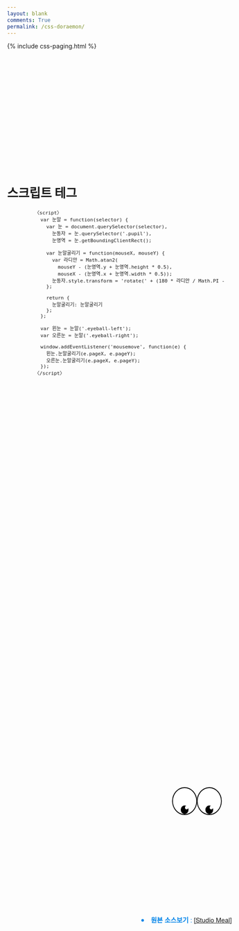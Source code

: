 ```yaml
---
layout: blank
comments: True
permalink: /css-doraemon/
---
```


<style>
  body { margin: 0; }

  .content {
    position: absolute;
    top: 335px;
    left: 0px;
    font-family: "Helvetica Neue", Helvetica, Arial, sans-serif;
    font-size: 15px;
    color: #0083e8;
    line-height: 1.5;
    margin: 0 auto;
    max-width: 800px;
    padding: 2em 2em 4em;
  }

  .DORAEMON {
    position: absolute;
    top: 50%;
    left: 50%;
    width: 300px;
    height: 400px;
    background: url('/images/docs_img/doraemon_01.jpeg') no-repeat 50% 50%;
    background-size: contain;
    transform: translate(-50%, -50%);
  }

  .eyeballs {
    display: flex;
    position: absolute;
    top: 70px;
    left: 95px;
  }

  .eyeball {
    position: relative;
    width: 60px;
    height: 60px;
    border: 2px solid black;
    border-radius: 50%;
    background-color: white;
    transform: scaleX(0.9);
  }

  .eyeball-left {
    left: 3px;
  }

  .eyeball-right {
    left: -4px;
  }

  .pupil {
    position: absolute;
    left: 20px;
    bottom: 0;
    width: 20px;
    height: inherit;
  }

  .pupil:before {
    content: '';
    display: block;
    position: absolute;
    left: 0;
    bottom: 0;
    width: inherit;
    height: 20px;
    border-radius: 50%;
    background-color: black;
  }

  .pupil:after {
    content: '';
    display: block;
    position: absolute;
    left: 11px;
    bottom: 11px;
    width: 8px;
    height: 8px;
    border-radius: 50%;
    background-color: white;
  }

  .pre-small  {
    font-size: 0.8em;
    padding: 0px 0px 0px 50px;
    color: $gray;
    background-color: $lightGray;
  }

</style>

<div class="DORAEMON">

  <div class="eyeballs">
    <div class="eyeball eyeball-left">
      <div class="pupil"></div>
    </div>
    <div class="eyeball eyeball-right">
      <div class="pupil"></div>
    </div>
  </div>


  <div class='content'>
    <li><b>원본 소스보기</b> :
      <a href='http://www.studiomeal.com/code/doraemon/'>[Studio Meal]
      </a></li>
  </div>

</div>


<!-- 조각 삽입화일 : 페이징 넘버링 css-paging.html -->
{% include css-paging.html %}


<script>
  var 눈알 = function(selector) {
    var 눈 = document.querySelector(selector),
      눈동자 = 눈.querySelector('.pupil'),
      눈영역 = 눈.getBoundingClientRect();

    var 눈알굴리기 = function(mouseX, mouseY) {
      var 라디안 = Math.atan2(mouseY - (눈영역.y + 눈영역.height * 0.5), mouseX - (눈영역.x + 눈영역.width * 0.5));
      눈동자.style.transform = 'rotate(' + (180 * 라디안 / Math.PI - 90) + 'deg)';
    };

    return {
      눈알굴리기: 눈알굴리기
    };
  };

  var 왼눈 = 눈알('.eyeball-left');
  var 오른눈 = 눈알('.eyeball-right');

  window.addEventListener('mousemove', function(e) {
    왼눈.눈알굴리기(e.pageX, e.pageY);
    오른눈.눈알굴리기(e.pageX, e.pageY);
  });
</script>


<br><br><br><br><br>
<br><br><br><br><br>
<br><br><br><br><br>

# 스크립트 테그

<pre class="pre-small">
  〈script〉
    var 눈알 = function(selector) {
      var 눈 = document.querySelector(selector),
        눈동자 = 눈.querySelector('.pupil'),
        눈영역 = 눈.getBoundingClientRect();

      var 눈알굴리기 = function(mouseX, mouseY) {
        var 라디안 = Math.atan2(
          mouseY - (눈영역.y + 눈영역.height * 0.5),
          mouseX - (눈영역.x + 눈영역.width * 0.5));
        눈동자.style.transform = 'rotate(' + (180 * 라디안 / Math.PI - 90) + 'deg)';
      };

      return {
        눈알굴리기: 눈알굴리기
      };
    };

    var 왼눈 = 눈알('.eyeball-left');
    var 오른눈 = 눈알('.eyeball-right');

    window.addEventListener('mousemove', function(e) {
      왼눈.눈알굴리기(e.pageX, e.pageY);
      오른눈.눈알굴리기(e.pageX, e.pageY);
    });
  〈/script〉
</pre>
